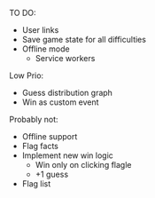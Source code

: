 TO DO:
- User links
- Save game state for all difficulties
- Offline mode
    - Service workers

Low Prio:
- Guess distribution graph
- Win as custom event

Probably not:
- Offline support
- Flag facts
- Implement new win logic
    - Win only on clicking flagle
    - +1 guess
- Flag list
